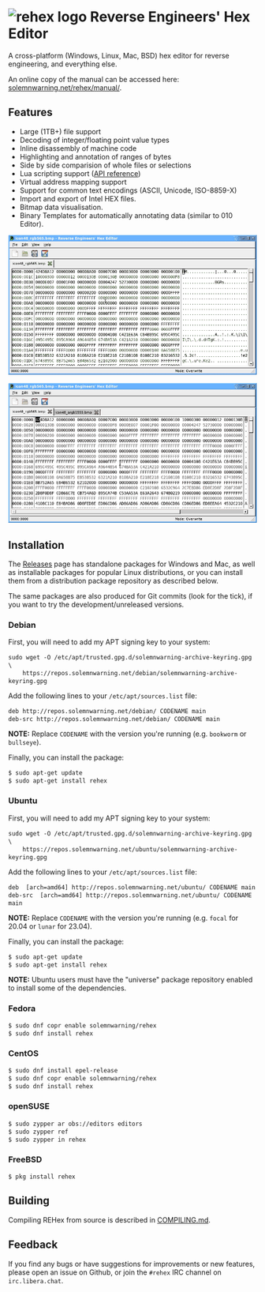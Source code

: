 # ![rehex logo](res/icon64.png) Reverse Engineers' Hex Editor

A cross-platform (Windows, Linux, Mac, BSD) hex editor for reverse engineering, and everything else.

An online copy of the manual can be accessed here: [solemnwarning.net/rehex/manual/](https://solemnwarning.net/rehex/manual/).

## Features

* Large (1TB+) file support
* Decoding of integer/floating point value types
* Inline disassembly of machine code
* Highlighting and annotation of ranges of bytes
* Side by side comparision of whole files or selections
* Lua scripting support ([API reference](http://www.solemnwarning.net/rehex/luadoc/))
* Virtual address mapping support
* Support for common text encodings (ASCII, Unicode, ISO-8859-X)
* Import and export of Intel HEX files.
* Bitmap data visualisation.
* Binary Templates for automatically annotating data (similar to 010 Editor).

![inline comments + data types demo](doc/comments-types.gif)

![file diff demo](doc/file-diff.gif)

## Installation

The [Releases](https://github.com/solemnwarning/rehex/releases) page has standalone packages for Windows and Mac, as well as installable packages for popular Linux distributions, or you can install them from a distribution package repository as described below.

The same packages are also produced for Git commits (look for the tick), if you want to try the development/unreleased versions.

### Debian

First, you will need to add my APT signing key to your system:

    sudo wget -O /etc/apt/trusted.gpg.d/solemnwarning-archive-keyring.gpg \
        https://repos.solemnwarning.net/debian/solemnwarning-archive-keyring.gpg

Add the following lines to your `/etc/apt/sources.list` file:

    deb http://repos.solemnwarning.net/debian/ CODENAME main
    deb-src http://repos.solemnwarning.net/debian/ CODENAME main

**NOTE:** Replace `CODENAME` with the version you're running (e.g. `bookworm` or `bullseye`).

Finally, you can install the package:

    $ sudo apt-get update
    $ sudo apt-get install rehex

### Ubuntu

First, you will need to add my APT signing key to your system:

    sudo wget -O /etc/apt/trusted.gpg.d/solemnwarning-archive-keyring.gpg \
        https://repos.solemnwarning.net/ubuntu/solemnwarning-archive-keyring.gpg

Add the following lines to your `/etc/apt/sources.list` file:

    deb  [arch=amd64] http://repos.solemnwarning.net/ubuntu/ CODENAME main
    deb-src  [arch=amd64] http://repos.solemnwarning.net/ubuntu/ CODENAME main

**NOTE:** Replace `CODENAME` with the version you're running (e.g. `focal` for 20.04 or `lunar` for 23.04).

Finally, you can install the package:

    $ sudo apt-get update
    $ sudo apt-get install rehex

**NOTE:** Ubuntu users must have the "universe" package repository enabled to install some of the dependencies.

### Fedora

    $ sudo dnf copr enable solemnwarning/rehex
    $ sudo dnf install rehex

### CentOS

    $ sudo dnf install epel-release
    $ sudo dnf copr enable solemnwarning/rehex
    $ sudo dnf install rehex

### openSUSE
    $ sudo zypper ar obs://editors editors
    $ sudo zypper ref
    $ sudo zypper in rehex

### FreeBSD
    $ pkg install rehex

## Building

Compiling REHex from source is described in [COMPILING.md](COMPILING.md).

## Feedback

If you find any bugs or have suggestions for improvements or new features, please open an issue on Github, or join the `#rehex` IRC channel on `irc.libera.chat`.
